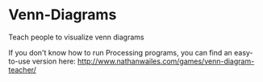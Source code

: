 Venn-Diagrams
=============

Teach people to visualize venn diagrams

If you don't know how to run Processing programs, you can find an easy-to-use version here:
http://www.nathanwailes.com/games/venn-diagram-teacher/

